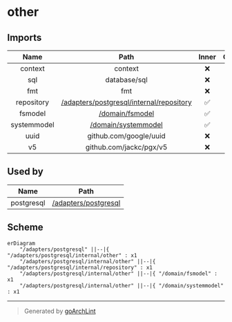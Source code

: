 # other

## Imports

|    Name     |                           Path                            | Inner | Count |
|:-----------:|:---------------------------------------------------------:|:-----:|:-----:|
|   context   |                          context                          |  ❌   |   1   |
|     sql     |                       database/sql                        |  ❌   |   1   |
|     fmt     |                            fmt                            |  ❌   |   1   |
| repository  | [/adapters/postgresql/internal/repository](repository.md) |  ✅   |   1   |
|   fsmodel   |       [/domain/fsmodel](../../../domain/fsmodel.md)       |  ✅   |   1   |
| systemmodel |   [/domain/systemmodel](../../../domain/systemmodel.md)   |  ✅   |   1   |
|    uuid     |                  github.com/google/uuid                   |  ❌   |   1   |
|     v5      |                  github.com/jackc/pgx/v5                  |  ❌   |   1   |

## Used by

|    Name    |                    Path                     |
|:----------:|:-------------------------------------------:|
| postgresql | [/adapters/postgresql](../../postgresql.md) |

## Scheme

```mermaid
erDiagram
    "/adapters/postgresql" ||--|{ "/adapters/postgresql/internal/other" : x1
    "/adapters/postgresql/internal/other" ||--|{ "/adapters/postgresql/internal/repository" : x1
    "/adapters/postgresql/internal/other" ||--|{ "/domain/fsmodel" : x1
    "/adapters/postgresql/internal/other" ||--|{ "/domain/systemmodel" : x1
```

---

> Generated by [goArchLint](https://github.com/gbh007/goarchlint)
